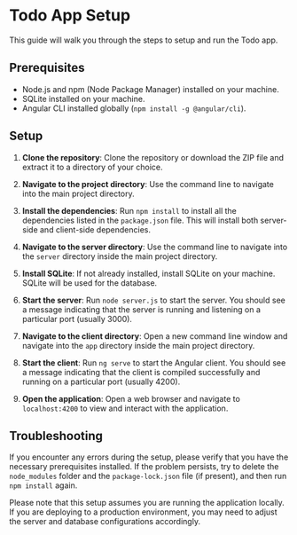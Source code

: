 # Todo App Setup

This guide will walk you through the steps to setup and run the Todo app.

## Prerequisites

- Node.js and npm (Node Package Manager) installed on your machine.
- SQLite installed on your machine.
- Angular CLI installed globally (`npm install -g @angular/cli`).

## Setup

1. **Clone the repository**: Clone the repository or download the ZIP file and extract it to a directory of your choice.

2. **Navigate to the project directory**: Use the command line to navigate into the main project directory.

3. **Install the dependencies**: Run `npm install` to install all the dependencies listed in the `package.json` file. This will install both server-side and client-side dependencies.

4. **Navigate to the server directory**: Use the command line to navigate into the `server` directory inside the main project directory.

5. **Install SQLite**: If not already installed, install SQLite on your machine. SQLite will be used for the database.

6. **Start the server**: Run `node server.js` to start the server. You should see a message indicating that the server is running and listening on a particular port (usually 3000).

7. **Navigate to the client directory**: Open a new command line window and navigate into the `app` directory inside the main project directory.

8. **Start the client**: Run `ng serve` to start the Angular client. You should see a message indicating that the client is compiled successfully and running on a particular port (usually 4200).

9. **Open the application**: Open a web browser and navigate to `localhost:4200` to view and interact with the application.

## Troubleshooting

If you encounter any errors during the setup, please verify that you have the necessary prerequisites installed. If the problem persists, try to delete the `node_modules` folder and the `package-lock.json` file (if present), and then run `npm install` again.

Please note that this setup assumes you are running the application locally. If you are deploying to a production environment, you may need to adjust the server and database configurations accordingly.
